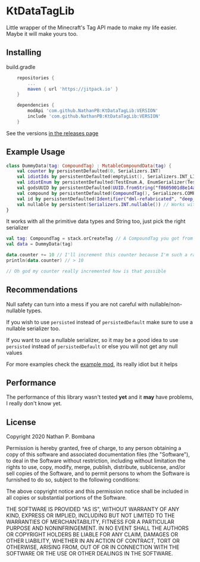 # KtDataTagLib

Little wrapper of the Minecraft's Tag API made to make my life easier. Maybe it will make yours too.

## Installing

build.gradle
```groovy
    repositories {
        ...
        maven { url 'https://jitpack.io' }
    }
```
```groovy
    dependencies {
        modApi 'com.github.NathanPB:KtDataTagLib:VERSION'
        include 'com.github.NathanPB:KtDataTagLib:VERSION'
    }
```

See the versions [in the releases page](https://github.com/NathanPB/KtDataTagLib/releases)

## Example Usage

```kotlin
class DummyData(tag: CompoundTag) : MutableCompoundData(tag) {
    val counter by persistentDefaulted(0, Serializers.INT)
    val idiotIds by persistentDefaulted(emptyList(), Serializers.INT_LIST) // Works with IMMUTABLE lists too
    val idiotEnum by persistentDefaulted(TestEnum.A, EnumSerializer(TestEnum::class.java)) // Enums require you to manually instantiate the serializer, not big deal
    val godsUUID by persistentDefaulted(UUID.fromString("f8605001d8e14a379765ffc0675f3324"), Serializers.UUID) // UUIDs are valid too
    val compound by persistentDefaulted(CompoundTag(), Serializers.COMPOUND_TAG) // And so compound tags are
    val id by persistentDefaulted(Identifier("dml-refabricated", "deep_learner"), Serializers.IDENTIFIER) // And with identifiers too, how could I forget that?
    val nullable by persistent(Serializers.INT.nullable()) // Works with nullable values too
}
```

It works with all the primitive data types and String too, just pick the right serializer

```kotlin
val tag: CompoundTag = stack.orCreateTag // A CompoundTag you got from somewhere, does not matter where it came from
val data = DummyData(tag)

data.counter += 10 // I'll increment this counter because I'm such a random person
println(data.counter) // > 10

// Oh god my counter really incremented how is that possible
```

## Recommendations
Null safety can turn into a mess if you are not careful with nullable/non-nullable types.

If you wish to use ``persisted`` instead of ``persistedDefault`` make sure to use a nullable serializer too.

If you want to use a nullable serializer, so it may be a good idea to use ``persisted`` instead of ``persistedDefault`` or else you will not get any null values

For more examples check the [example mod](https://github.com/NathanPB/KtDataTagLib/tree/master/src/main/kotlin/dev/nathanpb/example), its really idiot but it helps

## Performance
The performance of this library wasn't tested **yet** and it **may** have problems, I really don't know yet.

## License

Copyright 2020 Nathan P. Bombana

Permission is hereby granted, free of charge, to any person obtaining a copy of this software and associated documentation files (the "Software"), to deal in the Software without restriction, including without limitation the rights to use, copy, modify, merge, publish, distribute, sublicense, and/or sell copies of the Software, and to permit persons to whom the Software is furnished to do so, subject to the following conditions:

The above copyright notice and this permission notice shall be included in all copies or substantial portions of the Software.

THE SOFTWARE IS PROVIDED "AS IS", WITHOUT WARRANTY OF ANY KIND, EXPRESS OR IMPLIED, INCLUDING BUT NOT LIMITED TO THE WARRANTIES OF MERCHANTABILITY, FITNESS FOR A PARTICULAR PURPOSE AND NONINFRINGEMENT. IN NO EVENT SHALL THE AUTHORS OR COPYRIGHT HOLDERS BE LIABLE FOR ANY CLAIM, DAMAGES OR OTHER LIABILITY, WHETHER IN AN ACTION OF CONTRACT, TORT OR OTHERWISE, ARISING FROM, OUT OF OR IN CONNECTION WITH THE SOFTWARE OR THE USE OR OTHER DEALINGS IN THE SOFTWARE.
